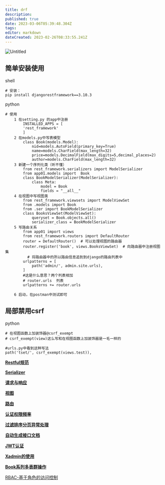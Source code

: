 ```yaml
---
title: drf
description: 
published: true
date: 2023-03-06T05:39:48.304Z
tags: 
editor: markdown
dateCreated: 2023-02-26T08:33:55.241Z
---
```


![Untitled](https://s3-us-west-2.amazonaws.com/secure.notion-static.com/cd75fe4f-8436-40f3-98d3-93a47f7dba12/Untitled.png)

## **简单安装使用**

shell

```
# 安装：
pip install djangorestframework==3.10.3
```

python

```
# 使用
    1 在setting.py 的app中注册
        INSTALLED_APPS = [
        'rest_framework'
        ]
    2 在models.py中写表模型
        class Book(models.Model):
            nid=models.AutoField(primary_key=True)
            name=models.CharField(max_length=32)
            price=models.DecimalField(max_digits=5,decimal_places=2)
            author=models.CharField(max_length=32)
    3 新建一个序列化类（听不懂）
        from rest_framework.serializers import ModelSerializer
        from app01.models import  Book
        class BookModelSerializer(ModelSerializer):
            class Meta:
                model = Book
                fields = "__all__"
    4 在视图中写视图类
        from rest_framework.viewsets import ModelViewSet
        from .models import Book
        from .ser import BookModelSerializer
        class BooksViewSet(ModelViewSet):
            queryset = Book.objects.all()
            serializer_class = BookModelSerializer
    5 写路由关系
        from app01 import views
        from rest_framework.routers import DefaultRouter
        router = DefaultRouter()  # 可以处理视图的路由器
        router.register('book', views.BooksViewSet)  # 向路由器中注册视图集
          # 将路由器中的所以路由信息追到到django的路由列表中
        urlpatterns = [
            path('admin/', admin.site.urls),
        ]
        #这是什么意思？两个列表相加
        # router.urls  列表
        urlpatterns += router.urls

    6 启动，在postman中测试即可
```

## **局部禁用csrf**

python

```
# 在视图函数上加装饰器@csrf_exempt
# csrf_exempt(view)这么写和在视图函数上加装饰器是一毛一样的

#urls.py中看到这种写法
path('tset/', csrf_exempt(views.test)),
```

**[Restful规范](https://www.notion.so/Restful-f237bc50842646a987fc1ee4f6022621)**

**[Serializer](https://www.notion.so/Serializer-501612d858e04385a02a1bf7bc9dbf7f)**

**[请求与响应](https://www.notion.so/5811b8fc72ff4458bd58009b6b748023)**

**[视图](https://www.notion.so/22ed3bd016d74f53a041c5dd91295893)**

**[路由](https://www.notion.so/3b9342f10a464c29875f95a048585f13)**

**[认证权限频率](https://www.notion.so/45d93a27a61a454e839b386fa957aed2)**

**[过滤排序分页异常处理](https://www.notion.so/3a1a47f39ffb421da6d9634246cb862d)**

**[自动生成接口文档](https://www.notion.so/d42df8e207514f04bdf7d5a2f8e6c85e)**

**[JWT认证](https://www.notion.so/JWT-bf563cc20ce54434b1f0a4014423d578)**

**[Xadmin的使用](https://www.notion.so/Xadmin-8fb7333bdfb34998a4063385369138c5)**

**[Book系列多表群操作](https://www.notion.so/Book-c22aaf7885e9461c8fb2d957d7583e3f)**

[RBAC-基于角色的访问控制](https://www.notion.so/RBAC-29e30fe6a5ee4032a71bd4b1308c9168)